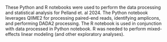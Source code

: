 These Python and R notebooks were used to perform the data processing and statistical analysis for Pelland et. al 2024.
The Python notebook leverages QIIME2 for processing paired-end reads, identifying amplicons, and performing DADA2 processing. 
The R notebook is used in conjunction with data processed in Python notebook. R was needed to perform mixed-effects linear modeling (and other exploratory analyses).

